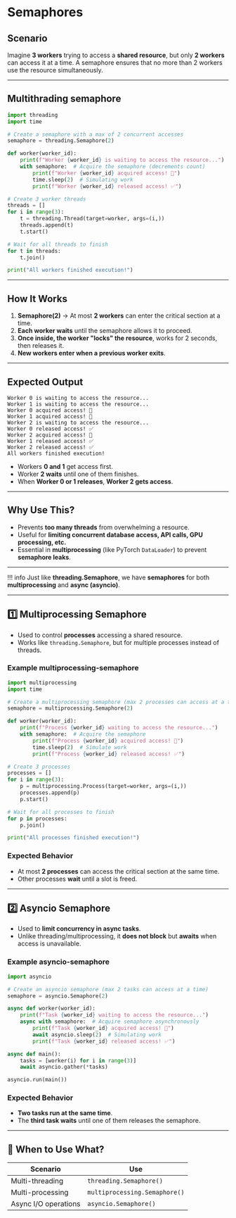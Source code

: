 # Semaphores

## **Scenario**  

Imagine **3 workers** trying to access a **shared resource**, but only **2 workers** can access it at a time. A semaphore ensures that no more than 2 workers use the resource simultaneously.

---

## **Multithrading semaphore**

```python
import threading
import time

# Create a semaphore with a max of 2 concurrent accesses
semaphore = threading.Semaphore(2)

def worker(worker_id):
    print(f"Worker {worker_id} is waiting to access the resource...")
    with semaphore:  # Acquire the semaphore (decrements count)
        print(f"Worker {worker_id} acquired access! 🚀")
        time.sleep(2)  # Simulating work
        print(f"Worker {worker_id} released access! ✅")

# Create 3 worker threads
threads = []
for i in range(3):
    t = threading.Thread(target=worker, args=(i,))
    threads.append(t)
    t.start()

# Wait for all threads to finish
for t in threads:
    t.join()

print("All workers finished execution!")
```

---

## **How It Works**

1. **Semaphore(2)** → At most **2 workers** can enter the critical section at a time.
2. **Each worker waits** until the semaphore allows it to proceed.
3. **Once inside, the worker "locks" the resource**, works for 2 seconds, then releases it.
4. **New workers enter when a previous worker exits**.

---

## **Expected Output**

```plaintext
Worker 0 is waiting to access the resource...
Worker 1 is waiting to access the resource...
Worker 0 acquired access! 🚀
Worker 1 acquired access! 🚀
Worker 2 is waiting to access the resource...
Worker 0 released access! ✅
Worker 2 acquired access! 🚀
Worker 1 released access! ✅
Worker 2 released access! ✅
All workers finished execution!
```

- Workers **0 and 1** get access first.
- Worker **2 waits** until one of them finishes.
- When **Worker 0 or 1 releases**, **Worker 2 gets access**.

---

## **Why Use This?**

- Prevents **too many threads** from overwhelming a resource.
- Useful for **limiting concurrent database access, API calls, GPU processing, etc.**
- Essential in **multiprocessing** (like PyTorch `DataLoader`) to prevent **semaphore leaks**.

---

!!! info 
    Just like **threading.Semaphore**, we have **semaphores** for both **multiprocessing** and **async (asyncio)**.

---

## **1️⃣ Multiprocessing Semaphore**

- Used to control **processes** accessing a shared resource.
- Works like `threading.Semaphore`, but for multiple processes instead of threads.

### **Example multiprocessing-semaphore**

```python
import multiprocessing
import time

# Create a multiprocessing semaphore (max 2 processes can access at a time)
semaphore = multiprocessing.Semaphore(2)

def worker(worker_id):
    print(f"Process {worker_id} waiting to access the resource...")
    with semaphore:  # Acquire the semaphore
        print(f"Process {worker_id} acquired access! 🚀")
        time.sleep(2)  # Simulate work
        print(f"Process {worker_id} released access! ✅")

# Create 3 processes
processes = []
for i in range(3):
    p = multiprocessing.Process(target=worker, args=(i,))
    processes.append(p)
    p.start()

# Wait for all processes to finish
for p in processes:
    p.join()

print("All processes finished execution!")
```

### **Expected Behavior**

- At most **2 processes** can access the critical section at the same time.
- Other processes **wait** until a slot is freed.

---

## **2️⃣ Asyncio Semaphore**

- Used to **limit concurrency in async tasks**.
- Unlike threading/multiprocessing, it **does not block** but **awaits** when access is unavailable.

### **Example asyncio-semaphore**

```python
import asyncio

# Create an asyncio semaphore (max 2 tasks can access at a time)
semaphore = asyncio.Semaphore(2)

async def worker(worker_id):
    print(f"Task {worker_id} waiting to access the resource...")
    async with semaphore:  # Acquire semaphore asynchronously
        print(f"Task {worker_id} acquired access! 🚀")
        await asyncio.sleep(2)  # Simulating work
        print(f"Task {worker_id} released access! ✅")

async def main():
    tasks = [worker(i) for i in range(3)]
    await asyncio.gather(*tasks)

asyncio.run(main())
```

### **Expected Behavior**

- **Two tasks run at the same time**.
- The **third task waits** until one of them releases the semaphore.

---

## **🚀 When to Use What?**

| **Scenario**           | **Use**                  |
|------------------------|-------------------------|
| Multi-threading        | `threading.Semaphore()` |
| Multi-processing       | `multiprocessing.Semaphore()` |
| Async I/O operations   | `asyncio.Semaphore()` |
